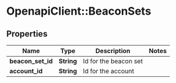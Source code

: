 # OpenapiClient::BeaconSets

## Properties
Name | Type | Description | Notes
------------ | ------------- | ------------- | -------------
**beacon_set_id** | **String** | Id for the beacon set | 
**account_id** | **String** | Id for the account | 


